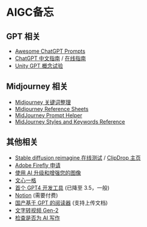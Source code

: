# AIGC备忘

## GPT 相关

- [Awesome ChatGPT Prompts](https://github.com/f/awesome-chatgpt-prompts)
- [ChatGPT 中文指南](https://github.com/PlexPt/awesome-chatgpt-prompts-zh) / [在线指南](https://chatguide.plexpt.com/)
- [Unity GPT 概念试验](https://github.com/keijiro/AICommand)

## Midjourney 相关

- [Midjourney 关键词整理](https://docs.qq.com/sheet/DS05hV2FyUHJablR5?tab=BB08J2&_t=1678974130492&u=5b7f15183b364c7a923e94cbb2add654)
- [Midjourney Reference Sheets](https://docs.google.com/spreadsheets/d/1MsX0NYYqhv4ZhZ7-50cXH1gvYE2FKLixLBvAkI40ha0/edit#gid=520663883)
- [MidJourney Prompt Helper](https://prompt.noonshot.com/)
- [MidJourney Styles and Keywords Reference](https://github.com/willwulfken/MidJourney-Styles-and-Keywords-Reference)

## 其他相关

- [Stable diffusion reimagine 在线测试](https://clipdrop.co/stable-diffusion-reimagine) / [ClipDrop 主页](https://clipdrop.co/)
- [Adobe Firefly 申请](https://firefly.adobe.com/)
- [使用 AI 升级和增强您的图像](https://www.upscale.media/zh/upload/)
- [文心一格](https://yige.baidu.com/creation)
- [首个 GPT4 开发工具](https://www.cursor.so/) (已降至 3.5，一般)
- [Notion](https://www.notion.so/) (需要付费)
- [国产基于 GPT 的阅读器](https://app.pandagpt.io/chat) (支持上传文档)
- [文字转视频 Gen-2](https://research.runwayml.com/gen2)
- [检查是否为 AI 写作](https://app.gptzero.me/app/welcome)
